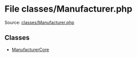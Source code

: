 File classes/Manufacturer.php
=========

Source: [classes/Manufacturer.php](https://github.com/PrestaShop/PrestaShop/blob/1.5.0.5/classes/Manufacturer.php)


Classes
-------

* [ManufacturerCore](class.ManufacturerCore.md)

